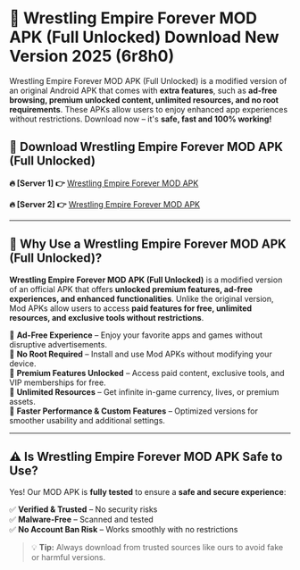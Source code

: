 # 📲 Wrestling Empire Forever MOD APK (Full Unlocked) Download New Version 2025 (6r8h0)

Wrestling Empire Forever MOD APK (Full Unlocked) is a modified version of an original Android APK that comes with **extra features**, such as **ad-free browsing, premium unlocked content, unlimited resources, and no root requirements**. These APKs allow users to enjoy enhanced app experiences without restrictions. Download now – it's **safe, fast and 100% working!**

## **📲 Download Wrestling Empire Forever MOD APK (Full Unlocked)**

 **🔥 [Server 1] 👉** [Wrestling Empire Forever MOD APK](https://hapymods.com?title=Wrestling+Empire+Forever+MOD+APK&ref=Ax1)

 **🔥 [Server 2] 👉** [Wrestling Empire Forever MOD APK](https://hapymods.com?title=Wrestling+Empire+Forever+MOD+APK&ref=Ax1)

---

## **📌 Why Use a Wrestling Empire Forever MOD APK (Full Unlocked)?**

**Wrestling Empire Forever MOD APK (Full Unlocked)** is a modified version of an official APK that offers **unlocked premium features, ad-free experiences, and enhanced functionalities**. Unlike the original version, Mod APKs allow users to access **paid features for free, unlimited resources, and exclusive tools without restrictions**.

🔹 **Ad-Free Experience** – Enjoy your favorite apps and games without disruptive advertisements.  
🔹 **No Root Required** – Install and use Mod APKs without modifying your device.  
🔹 **Premium Features Unlocked** – Access paid content, exclusive tools, and VIP memberships for free.  
🔹 **Unlimited Resources** – Get infinite in-game currency, lives, or premium assets.  
🔹 **Faster Performance & Custom Features** – Optimized versions for smoother usability and additional settings.  

---

## **⚠️ Is Wrestling Empire Forever MOD APK Safe to Use?**

Yes! Our MOD APK is **fully tested** to ensure a **safe and secure experience**:

✅ **Verified & Trusted** – No security risks  
✅ **Malware-Free** – Scanned and tested  
✅ **No Account Ban Risk** – Works smoothly with no restrictions  

> 💡 **Tip:** Always download from trusted sources like ours to avoid fake or harmful versions.